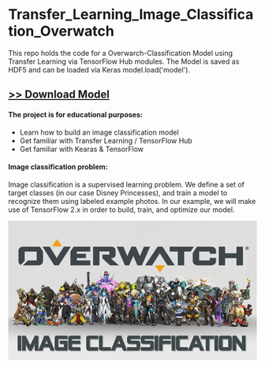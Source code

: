 # Transfer_Learning_Image_Classification_Overwatch

This repo holds the code for a Overwarch-Classification Model using Transfer Learning via TensorFlow Hub modules.
The Model is saved as HDF5 and can be loaded via Keras model.load('model'). 

## [>> Download Model](https://storage.googleapis.com/epicml_public_bucket/01_ml_models/05_overwatch_model/overwatch_model.h5 "Overwatch Model")

#### The project is for educational purposes: 
- Learn how to build an image classification model
- Get familiar with Transfer Learning / TensorFlow Hub 
- Get familiar with Kearas & TensorFlow 

#### Image classification problem:
Image classification is a supervised learning problem. We define a set of target classes (in our case Disney Princesses), and train a model to recognize them using labeled example photos. In our example, we will make use of TensorFlow 2.x in order to build, train, and optimize our model.

![alt text](https://github.com/cassini-chris/Transfer_Learning_Image_Classification_Overwatch/blob/main/_GITHUB/readme/images/overwatch_background.png?raw=true)

